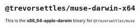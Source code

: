 # `@trevorsettles/muse-darwin-x64`

This is the **x86_64-apple-darwin** binary for `@trevorsettles/muse`
